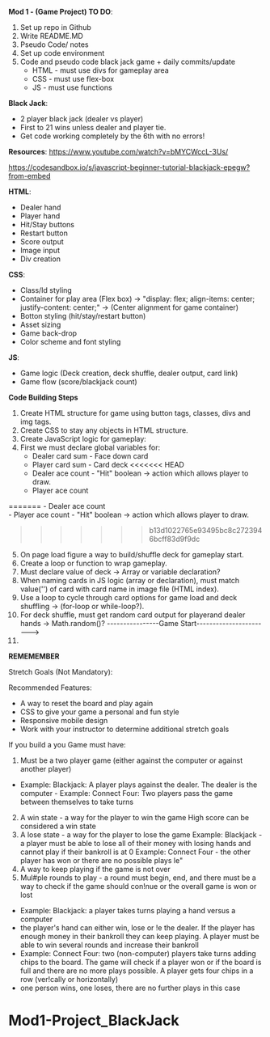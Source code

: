 **Mod 1 - (Game Project) TO DO**:

1. Set up repo in Github 
2. Write README.MD 
3. Pseudo Code/ notes
4. Set up code environment
5. Code and pseudo code black jack game + daily commits/update
    - HTML - must use divs for gameplay area
    - CSS - must use flex-box
    - JS - must use functions 
 

**Black Jack**:
 - 2 player black jack (dealer vs player)
 - First to 21 wins unless dealer and player tie.
 - Get code working completely by the 6th with no errors!

**Resources**: 
https://www.youtube.com/watch?v=bMYCWccL-3Us/

https://codesandbox.io/s/javascript-beginner-tutorial-blackjack-epegw?from-embed


**HTML**: 
 - Dealer hand
 - Player hand
 - Hit/Stay buttons
 - Restart button
 - Score output
 - Image input
 - Div creation
 
**CSS**: 
 - Class/Id styling
 - Container for play area (Flex box) -> "display: flex; align-items: center; justify-content: center;" -> (Center alignment for game container)
 - Botton styling (hit/stay/restart button)
 - Asset sizing
 - Game back-drop
 - Color scheme and font styling

**JS**:
 - Game logic (Deck creation, deck shuffle, dealer output, card link)
 - Game flow (score/blackjack count)
 

**Code Building Steps**
 1. Create HTML structure for game using button tags, classes, divs and img tags.
 2. Create CSS to stay any objects in HTML structure.
 3. Create JavaScript logic for gameplay:
 4. First we must declare global variables for: 
    - Dealer card sum       - Face down card
    - Player card sum       - Card deck 
<<<<<<< HEAD
    - Dealer ace count      - "Hit" boolean -> action which allows player to draw.
    - Player ace count
   
=======
    - Dealer ace count      
    - Player ace count
    - "Hit" boolean -> action which allows player to draw.
>>>>>>> b13d1022765e93495bc8c2723946bcff83d9f9dc
 5. On page load figure a way to build/shuffle deck for gameplay start.   
 6. Create a loop or function to wrap gameplay.
 7. Must declare value of deck -> Array or variable declaration?
 8. When naming cards in JS logic (array or declaration), must match value('') of card with card name in image file (HTML index).
 9. Use a loop to cycle through card options for game load and deck shuffling -> (for-loop or while-loop?).
 10. For deck shuffle, must get random card output for playerand dealer hands -> Math.random()?
 ----------------Game Start----------------------->
 11.  




**REMEMEMBER**

Stretch Goals (Not Mandatory):

Recommended Features:
- A way to reset the board and play again
- CSS to give your game a personal and fun style
- Responsive mobile design
- Work with your instructor to determine additional stretch goals

If you build a you Game must have:
1. Must be a two player game (either against the computer or against another player)
- Example: Blackjack: A player plays against the dealer. The dealer is the computer - Example: Connect Four: Two players pass the game between themselves to take turns
2. A win state - a way for the player to win the game High score can be considered a win state
3. A lose state - a way for the player to lose the game
Example: Blackjack - a player must be able to lose all of their money with losing hands and cannot play if their bankroll is at 0
Example: Connect Four - the other player has won or there are no possible plays le"
4. A way to keep playing if the game is not over
5. Mul#ple rounds to play - a round must begin, end, and there must be a way to check if the game should con!nue or the overall game is won or lost 
- Example: Blackjack: a player takes turns playing a hand versus a computer 
- the player's hand can either win, lose or !e the dealer. If the player has enough money in their bankroll they can keep playing. A player must be able to win several rounds and increase their bankroll 
- Example: Connect Four: two (non-computer) players take turns adding chips to the board. The game will check if a player won or if the board is full and there are no more plays possible. A player gets four chips in a row (ver!cally or horizontally)
- one person wins, one loses, there are no further plays in this case
# Mod1-Project_BlackJack
